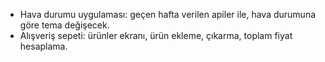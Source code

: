 - Hava durumu uygulaması: geçen hafta verilen apiler ile, hava durumuna göre tema değişecek.
- Alışveriş sepeti: ürünler ekranı, ürün ekleme, çıkarma, toplam fiyat hesaplama.